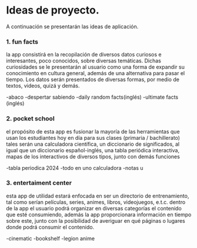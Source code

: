 <h1>Ideas de proyecto.</h1>

A continuación se presentarán las ideas de aplicación.

<h3>1. fun facts</h3>
la app consistirá en la recopilación de diversos datos curiosos e interesantes, poco conocidos, sobre diversas temáticas. Dichas curiosidades se le presentarán al usuario como una forma de expandir su conocimiento en cultura general, además de una alternativa para pasar el tiempo. Los datos serán presentados de diversas formas, por medio de textos, videos, quizá y demás.

-abaco
-despertar sabiendo
-daily random facts(inglés)
-ultimate facts (inglés)

<h3>2. pocket school</h3>
el propósito de esta app es fusionar la mayoría de las herramientas que usan los estudiantes hoy en día para sus clases (primaria / bachillerato) tales serán una calculadora científica, un diccionario de significados, al igual que un diccionario español-inglés, una tabla periódica interactiva, mapas de los interactivos de diversos tipos, junto con demás funciones

-tabla periodica 2024
-todo en uno calculadora
-notas u

<h3>3. entertaiment center</h3>
esta app de utilidad estará enfocada en ser un directorio de entrenamiento, tal como serían películas, series, animes, libros, videojuegos, e.t.c. dentro de la app el usuario podrá organizar en diversas categorías el contenido que esté consumiendo, además la app proporcionara información en tiempo sobre este, junto con la posibilidad de averiguar en qué páginas o lugares donde podrá consumir el contenido.

-cinematic
-bookshelf
-legion anime
